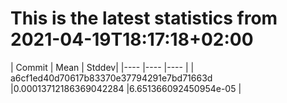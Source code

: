 <h1>This is the latest statistics from 2021-04-19T18:17:18+02:00</h1>
<p>| Commit    | Mean  | Stddev|
|----       |----   |----   |
| a6cf1ed40d70617b83370e37794291e7bd71663d  |0.00013712186369042284 |6.651366092450954e-05  |</p>